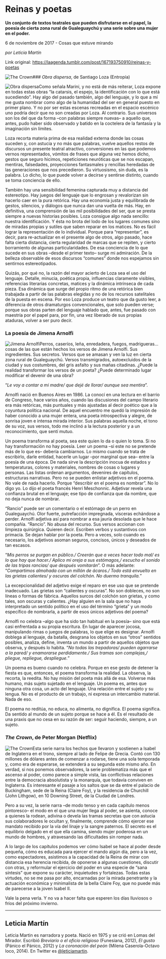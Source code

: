 # Reinas y poetas

**Un conjunto de textos teatrales que pueden disfrutarse en el papel, la poesía de cierta zona rural de Gualeguaychú y una serie sobre una mujer en el poder.**

6 de noviembre de 2017 - Cosas que estuve mirando

_por Leticia Martín_

Link original: https://laagenda.tumblr.com/post/167193750910/reinas-y-poetas

![The Crown](https://64.media.tumblr.com/9603af56703f48a55e3c68f2bf16ea14/tumblr_inline_pk0l9oh9GZ1t6q87u_500.jpg)### *Obra dispersa*, de Santiago Loza (Entropía)

![Obra dispersa](https://64.media.tumblr.com/e699cbffa1f4df4b27415e39729ebf7f/tumblr_inline_pk0l9pmExM1t6q87u_400.jpg)Como señala Marini, y no está de más reiterar, Loza expone en todas estas obras “la catarsis, el espejo, la identificación con lo que está sucediendo”. Hay algo del pasado también, algo del lenguaje, y lo que a mí me gusta nombrar como algo de la humanidad del ser en general puesto en primer plano. Y no por ser estas escenas recreadas en el espacio escénico uno podría decir que no son creadas por Loza. Al contrario. Sus universos son los del que da forma –con palabras siempre nuevas– a aquello que, antes, pudo haber sido observado y batido en la coctelera de la fantasía y la imaginación sin límites. 

Loza recorta materia prima de esa realidad externa donde las cosas suceden y, con astucia y no más que palabras, vuelve aquellos restos de discursos un presente teatral atractivo, conversiones en las que podemos vernos representados, vómitos de frases que alguna vez hemos dicho, gestos que seguro hicimos, repeticiones neuróticas que se nos escapan, mentiras, falsedades, proyecciones fantasmales y rencillas heredadas de las generaciones que nos precedieron. Su virtuosismo, sin duda, es la palabra. Lo dicho, lo que puede volver a decirse y sentirse distinto, cuando se toma conciencia de ello. 

También hay una sensibilidad femenina capturada muy a distancia del estereotipo. Hay juegos del lenguaje que lo engrosan y revalorizan sin hacerlo caer en la pura retórica. Hay una economía justa y equilibrada de gestos, silencios, y diálogos que nunca dan una vuelta de más. Hay, en definitiva, una comprensión de las mil posibilidades del ser, que se presta siempre a nuevas historias posibles. Loza consigue algo nada sencillo: nuestra identificación. Y ésta no brota del lodo de los lugares comunes sino de miradas propias y sutiles que saben reparar en los matices. No es fácil lograr la representación de lo individual. Porque para “representar”, es decir, para re-actualizar en el presente algo de otros, algo pasado, hace falta cierta distancia, cierta regularidad de marcas que se repiten, y cierto borramiento de algunas particularidades. De esa conciencia de lo que sucede en sus obras –desde el primer texto– surge mi admiración. De la belleza observable de esos discursos “comunes” donde nos espejamos sin sentirnos estereotipados. 

Quizás, por qué no, la razón del mayor acierto de Loza sea el uso del lenguaje. Detalle, minucia, poética propia, influencias claramente visibles, referencias literarias concretas, matices y la dinámica intrínseca de cada pieza. Esa dinámica que surge del propio ritmo de una retórica bien trabajada a partir de las palabras elegidas y no de los recursos satelitales de la puesta en escena. Por eso Loza produce un teatro que da gusto leer, a diferencia de otros dramaturgos convencionales, que solo pueden verse; porque sus obras parten del lenguaje hablado que, antes, fue pasado con maestría por el papel para, por fin, una vez liberado de sus propias ataduras, volver a ser puro decir.

### La poesía de Jimena Arnolfi

![Jimena Arnolfi](https://64.media.tumblr.com/74b874b0500b2a4efc68ec3147ae7231/tumblr_inline_pk0l9pdxyi1t6q87u_400.jpg)Perros, caseríos, leña, enredadera, fuegos, madrigueras… cosas de las que están hechos los versos de Jimena Arnolfi. Sus ingredientes. Sus secretos. Versos que se amasan y ven la luz en cierta zona rural de Gualeguaychú. Versos transmigrados, autoexcluidos de la ciudad y sus costumbres, del gris asfalto y sus mañas citadinas. ¿Puede la realidad transformar los versos de un poeta? ¿Puede determinado lugar modificar el devenir de una obra?

“*Le voy a contar a mi madre/ que dejé de llorar/ aunque sea mentira*”.

Arnolfi nació en Buenos Aires en 1986. La conocí en una lectura en el barrio de Congreso, hace varios años, cuando las discusiones del campo literario era más retóricas, más puntuales y más ajustadas al decir poético que a la coyuntura política nacional. De aquel encuentro me quedó la impresión de haber conocido a una mujer entera, una poeta introspectiva y alegre, de sonrisa joven e intensa mirada interior. Sus palabras aquella noche, el tono de su voz, sus versos, todo me inclinó a la lectura posterior y a un reconocimiento, que sentí mutuo.

Un poema transforma al poeta, sea este quien lo da o quien lo toma. Si no hay transformación no hay poesía. Leer un poema –si este no se pretende más de lo que es– debería cambiarnos. Lo mismo cuando se trata de escribirlo, darle entidad, hacerle un lugar –por marginal que sea– entre la poesía de una época. De nada sirve la descripción inocua de estados y temperaturas, colores y materiales, nombres de cosas o lugares y personas. Las listas ordenan argumentos, devenires de capítulos, estructuras narrativas. Pero no se pueden enlistar adjetivos en el poema. No vale de nada hacerlo. Porque “describir en el poema es nombrar”. No lo digo yo. Lo dijo el poeta francés Henri Meschonnic. Adjetivar revela una confianza brutal en el lenguaje; ese tipo de confianza que da nombre, que no deja nunca de nombrar.

“Rancio” puede ser un comentario o el estómago de un perro en Gualeguaychú. Olor fuerte, putrefacción impregnada, vísceras echándose a perder. Arnolfi adjetiva así para nombrar a esa jauría desolada que le hace compañía. “Rancio”. No abusa del recurso. Sus versos accionan con limpieza quirúrgica. Quieren decir. Escriben verbos y sustantivos con primacía. Se dejan hablar por la poeta. Pero a veces, solo cuando es necesario, los adjetivos asoman seguros, concisos, únicos y deseados de tan escasos.

“*Mis perros se purgan en público./ Creerán que a veces hacer todo mal/ es lo que hay que hacer./ Aplico mi oreja a sus estómagos,/ escucho el sonido de las tripas rancias/ que después vomitarán*”. O más adelante: “*Compartimos almohada con un millón de ácaros./ Todo está envuelto en las grietas calientes/ y oscuras del colchón. No duermo tranquila.*”

La excepcionalidad del adjetivo exige el reparo en ese uso que se pretende inadecuado. Las grietas son “calientes y oscuras”. No son dobleces, no son líneas o formas de fábrica. Aquellos surcos del colchón son grietas, y como tales, son oscuras y calientes. ¿Hay alguien en la sala que no haya interpretado un sentido político en el uso del término “grieta” y un modo específico de nombrarla, a partir de esos únicos adjetivos del poema?

Arnolfi no celebra –algo que ha sido tan habitual en la poesía– sino que está casi enfrentada a su propia escritura. En lugar de aparecer jocosa, manipulando rimas o juegos de palabras, lo que elige es designar. Arnolfi doblega al lenguaje, da batalla, desgrana los objetos en sus “otros” sentidos posibles, analiza, define, inventa un mundo a partir de aquellos objetos que observa, y después lo habita. “*No todas las trepadoras/ pueden agarrarse a la pared/ y enamorarse perdidamente./ Sus tramas son complejas,/ pliegue, repliegue, despliegue.*”

Un poema es bueno cuando no celebra. Porque en ese gesto de detener la fiesta es que, entonces, el poema transforma la realidad. La observa, la recorta, la reedita. No hay misión del poeta más allá de esa. Volverse más humano, más sujeto sujetado en el lenguaje. Un poema es, antes que ninguna otra cosa, un acto del lenguaje. Una relación entre el sujeto y su lengua. No es el producto de un trabajo, ni expresa un intercambio material. Nada de eso.

El poema no reditúa, no educa, no alimenta, no dignifica. El poema significa. Da sentido al mundo de un sujeto porque se hace a él. Es el resultado de una praxis que no cesa en su razón de ser: seguir haciendo, siempre, a un sujeto.

### *The Crown*, de Peter Morgan (Netflix)

![The Crown](https://64.media.tumblr.com/0206bc7b566fc80dd4177526895958a2/tumblr_inline_pk0l9qseBP1t6q87u_400.jpg)Esta serie narra los hechos que llevaron y sostienen a Isabel de Inglaterra en el trono, siempre al lado de Felipe de Grecia. Contó con 130 millones de dólares antes de comenzar a rodarse, tiene una sola temporada y, como era de esperarse, se extenderá a su segunda este mismo año. En verdad, si nos ponemos observadores, la serie problematiza más que el ascenso al poder, como parece a simple vista, las conflictivas relaciones entre la democracia absolutista y la monarquía, que todavía conviven en Inglaterra. Es interesante el pasaje a los saltos que se da entre el palacio de Buckingham, sede de la Reina (Claire Foy), y la residencia de Churchill (John Lithgow), en 10 Downing Street, de la Ciudad de Londres.

Pero a su vez, la serie narra –de modo tenso y en cada capítulo menos pintoresco– el modo en el que una mujer llega al poder, se asienta, conoce a quienes la rodean, adivina o devela las tramas secretas que con astucia sus colaboradores le ocultan y, finalmente, comprende cómo ejercer ese mandato recibido por la vía del linaje y la sangre paternos. El secreto es el equilibrio delgado en el que ella camina, siendo mujer poderosa en un mundo de hombres, y atravesando las dificultades sin romper nada.

A lo largo de los capítulos podemos ver cómo Isabel se hace al poder desde pequeña, cómo es educada para ejercer el mando algún día, pero a la vez, como espectadores, asistimos a la capacidad de la Reina de mirar con distancia esa herencia recibida, de oponerse a algunas cuestiones, discutir con otras, y reformular el ejercicio del poder en una especie de “sana síntesis” que expone su carácter, inquietudes y fortalezas. Todas estas virtudes, no se me pasa por alto, encarnadas por la mirada penetrante y la actuación económica y minimalista de la bella Claire Foy, que no puede más de parecerse a la joven Isabel II.

Vale la pena verla. Y no va a hacer falta que esperen los días lluviosos o fríos del próximo invierno.

  




---

 Leticia Martín
---------------

 Leticia Martin es narradora y poeta. Nació en 1975 y se crió en Lomas del Mirador. Escribió *Breviario o el oficio religioso* (Funesiana, 2012), *El gusto* (Pánico el Pánico, 2012) y *La coronación del peón* (Milena Caserola-Octavo loco, 2014). En Twitter es [@leticiamartin](https://twitter.com/leticiamartin). 

